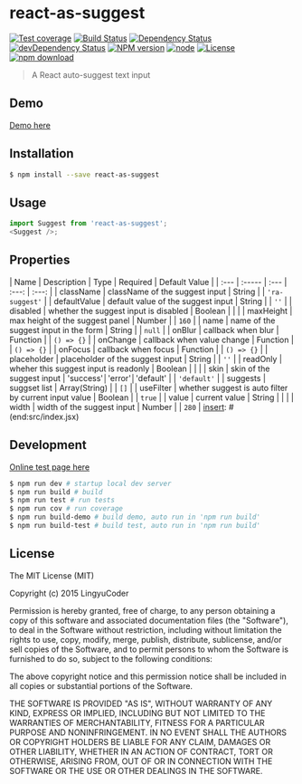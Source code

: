 # react-as-suggest

[![Test coverage](https://img.shields.io/coveralls/LingyuCoder/react-as-suggest.svg?style=flat-square)](https://coveralls.io/r/LingyuCoder/react-as-suggest?branch=master)
[![Build Status](https://travis-ci.org/LingyuCoder/react-as-suggest.png)](https://travis-ci.org/LingyuCoder/react-as-suggest)
[![Dependency Status](https://david-dm.org/LingyuCoder/react-as-suggest.svg)](https://david-dm.org/LingyuCoder/react-as-suggest)
[![devDependency Status](https://david-dm.org/LingyuCoder/react-as-suggest/dev-status.svg)](https://david-dm.org/LingyuCoder/react-as-suggest#info=devDependencies)
[![NPM version](http://img.shields.io/npm/v/react-as-suggest.svg?style=flat-square)](http://npmjs.org/package/react-as-suggest)
[![node](https://img.shields.io/badge/node.js-%3E=_4.0-green.svg?style=flat-square)](http://nodejs.org/download/)
[![License](http://img.shields.io/npm/l/react-as-suggest.svg?style=flat-square)](LICENSE)
[![npm download](https://img.shields.io/npm/dm/react-as-suggest.svg?style=flat-square)](https://npmjs.org/package/react-as-suggest)

> A React auto-suggest text input

## Demo

[Demo here](http://LingyuCoder.github.io/react-as-suggest/demo/index.html)

## Installation

```bash
$ npm install --save react-as-suggest
```

## Usage

```javascript
import Suggest from 'react-as-suggest';
<Suggest />;
```

## Properties

[insert]: # (start:src/index.jsx|doc)
| Name | Description | Type | Required | Default Value |
| :--- | :----- | :--- | :---: | :---: |
| className | className of the suggest input | String |  | `'ra-suggest'` |
| defaultValue | default value of the suggest input | String |  | `''` |
| disabled | whether the suggest input is disabled | Boolean |  |  |
| maxHeight | max height of the suggest panel | Number |  | `160` |
| name | name of the suggest input in the form | String |  | `null` |
| onBlur | callback when blur | Function |  | `() => {}` |
| onChange | callback when value change | Function |  | `() => {}` |
| onFocus | callback when focus | Function |  | `() => {}` |
| placeholder | placeholder of the suggest input | String |  | `''` |
| readOnly | wheher this suggest input is readonly | Boolean |  |  |
| skin | skin of the suggest input | 'success'│'error'│'default' |  | `'default'` |
| suggests | suggset list | Array(String) |  | `[]` |
| useFilter | whether suggest is auto filter by current input value | Boolean |  | `true` |
| value | current value | String |  |  |
| width | width of the suggest input | Number |  | `280` |
[insert]: # (end:src/index.jsx)

## Development

[Online test page here](http://LingyuCoder.github.io/react-as-suggest/test/test.html)

```bash
$ npm run dev # startup local dev server
$ npm run build # build
$ npm run test # run tests
$ npm run cov # run coverage
$ npm run build-demo # build demo, auto run in 'npm run build'
$ npm run build-test # build test, auto run in 'npm run build'
```

## License

The MIT License (MIT)

Copyright (c) 2015 LingyuCoder

Permission is hereby granted, free of charge, to any person obtaining a copy
of this software and associated documentation files (the "Software"), to deal
in the Software without restriction, including without limitation the rights
to use, copy, modify, merge, publish, distribute, sublicense, and/or sell
copies of the Software, and to permit persons to whom the Software is
furnished to do so, subject to the following conditions:

The above copyright notice and this permission notice shall be included in all
copies or substantial portions of the Software.

THE SOFTWARE IS PROVIDED "AS IS", WITHOUT WARRANTY OF ANY KIND, EXPRESS OR
IMPLIED, INCLUDING BUT NOT LIMITED TO THE WARRANTIES OF MERCHANTABILITY,
FITNESS FOR A PARTICULAR PURPOSE AND NONINFRINGEMENT. IN NO EVENT SHALL THE
AUTHORS OR COPYRIGHT HOLDERS BE LIABLE FOR ANY CLAIM, DAMAGES OR OTHER
LIABILITY, WHETHER IN AN ACTION OF CONTRACT, TORT OR OTHERWISE, ARISING FROM,
OUT OF OR IN CONNECTION WITH THE SOFTWARE OR THE USE OR OTHER DEALINGS IN THE
SOFTWARE.
